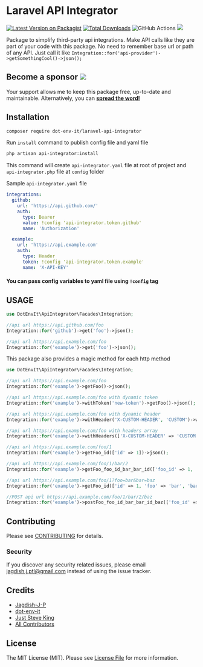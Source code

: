 # Laravel API Integrator

[![Latest Version on Packagist](https://img.shields.io/packagist/v/dot-env-it/laravel-api-integrator.svg?style=flat-square)](https://packagist.org/packages/dot-env-it/laravel-api-integrator)
[![Total Downloads](https://img.shields.io/packagist/dt/dot-env-it/laravel-api-integrator.svg?style=flat-square)](https://packagist.org/packages/dot-env-it/laravel-api-integrator)
![GitHub Actions](https://github.com/dot-env-it/laravel-api-integrator/actions/workflows/laravel.yml/badge.svg)
[![](https://img.shields.io/static/v1?label=Sponsor&message=%E2%9D%A4&logo=GitHub&color=%23fe8e86)](https://github.com/sponsors/Jagdish-J-P)

Package to simplify third-party api integrations. Make API calls like they are part of your code with this package. No need to remember base url or path of any API. Just call it like `Integration::for('api-provider')->getSomethingCool()->json();` 

## Become a sponsor [![](https://img.shields.io/static/v1?label=Sponsor&message=%E2%9D%A4&logo=GitHub&color=%23fe8e86)](https://github.com/sponsors/Jagdish-J-P)

Your support allows me to keep this package free, up-to-date and maintainable. Alternatively, you can **[spread the word!](http://twitter.com/share?text=I+am+using+this+cool+PHP+package&url=https://github.com/dot-env-it/laravel-api-integrator&hashtags=PHP,Laravel)**

## Installation
```bash
composer require dot-env-it/laravel-api-integrator
```

Run `install` command to publish config file and yaml file

```bash
php artisan api-integrator:install
```
This command will create `api-integrator.yaml` file at root of project and `api-integrator.php` file at `config` folder

Sample `api-integrator.yaml` file
```yaml
integrations:
  github:
    url: 'https://api.github.com/'
    auth:
      type: Bearer
      value: !config 'api-integrator.token.github'
      name: 'Authorization'

  example:
    url: 'https://api.example.com'
    auth:
      type: Header
      token: !config 'api-integrator.token.example'
      name: 'X-API-KEY'
```
#### You can pass config variables to yaml file using `!config` tag

## USAGE
 
```php
use DotEnvIt\ApiIntegrator\Facades\Integration;

//api url https://api.github.com/foo
Integration::for('github')->get('foo')->json();

//api url https://api.example.com/foo
Integration::for('example')->get('foo')->json();
```
This package also provides a magic method for each http method
```php
use DotEnvIt\ApiIntegrator\Facades\Integration;

//api url https://api.example.com/foo
Integration::for('example')->getFoo()->json();

//api url https://api.example.com/foo with dynamic token
Integration::for('example')->withToken('new-token')->getFoo()->json();

//api url https://api.example.com/foo with dynamic header
Integration::for('example')->withHeader('X-CUSTOM-HEADER', 'CUSTOM')->withHeader('X-CUSTOM-HEADER-2', 'CUSTOM-2')->getFoo()->json();

//api url https://api.example.com/foo with headers array
Integration::for('example')->withHeaders(['X-CUSTOM-HEADER' => 'CUSTOM', 'X-CUSTOM-HEADER-2' => 'CUSTOM-2'])->getFoo()->json();

//api url https://api.example.com/foo/1
Integration::for('example')->getFoo_id(['id' => 1])->json();

//api url https://api.example.com/foo/1/bar/2
Integration::for('example')->getFoo_foo_id_bar_bar_id(['foo_id' => 1, 'bar_id' => 2])->json();

//api url https://api.example.com/foo/1?foo=bar&bar=baz
Integration::for('example')->getFoo_id(['id' => 1, 'foo' => 'bar', 'bar' => 'baz'])->json();

//POST api url https://api.example.com/foo/1/bar/2/baz
Integration::for('example')->postFoo_foo_id_bar_bar_id_baz(['foo_id' => 1, 'bar_id' => 2])->json();
```
## Contributing

Please see [CONTRIBUTING](CONTRIBUTING.md) for details.

### Security

If you discover any security related issues, please email jagdish.j.ptl@gmail.com instead of using the issue tracker.

## Credits

- [Jagdish-J-P](https://github.com/jagdish-j-p)
- [dot-env-it](https://github.com/dot-env-it)
- [Just Steve King](https://github.com/JustSteveKing)
- [All Contributors](../../contributors)

## License

The MIT License (MIT). Please see [License File](LICENSE.md) for more information.
